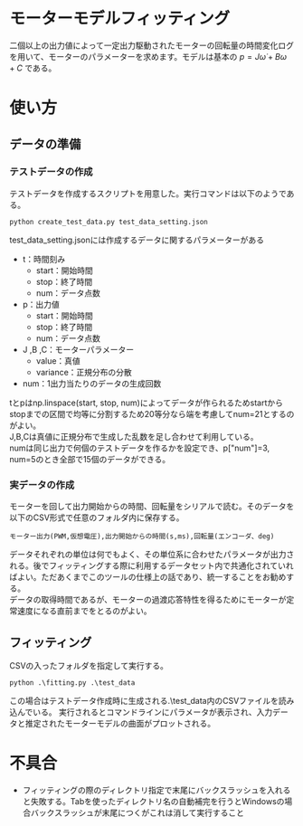 # モーターモデルフィッティング
二個以上の出力値によって一定出力駆動されたモーターの回転量の時間変化ログを用いて、モーターのパラメーターを求めます。モデルは基本の
$p=J\dot{\omega}+B\omega+C$
である。
# 使い方
## データの準備
### テストデータの作成
テストデータを作成するスクリプトを用意した。実行コマンドは以下のようである。
```
python create_test_data.py test_data_setting.json
```
test_data_setting.jsonには作成するデータに関するパラメーターがある
- t：時間刻み
    - start：開始時間
    - stop：終了時間
    - num：データ点数
- p：出力値
    - start：開始時間
    - stop：終了時間
    - num：データ点数
- J ,B ,C：モーターパラメーター
    - value：真値
    - variance：正規分布の分散
- num：1出力当たりのデータの生成回数

tとpはnp.linspace(start, stop, num)によってデータが作られるためstartからstopまでの区間で均等に分割するため20等分なら端を考慮してnum=21とするのがよい。  
J,B,Cは真値に正規分布で生成した乱数を足し合わせて利用している。  
numは同じ出力で何個のテストデータを作るかを設定でき、p["num"]=3, num=5のとき全部で15個のデータができる。
### 実データの作成
モーターを回して出力開始からの時間、回転量をシリアルで読む。そのデータを以下のCSV形式で任意のフォルダ内に保存する。
```
モーター出力(PWM,仮想電圧),出力開始からの時間(s,ms),回転量(エンコーダ、deg)
```
データそれぞれの単位は何でもよく、その単位系に合わせたパラメータが出力される。後でフィッティングする際に利用するデータセット内で共通化されていればよい。ただあくまでこのツールの仕様上の話であり、統一することをお勧めする。  
データの取得時間であるが、モーターの過渡応答特性を得るためにモーターが定常速度になる直前までをとるのがよい。

## フィッティング
CSVの入ったフォルダを指定して実行する。
```
python .\fitting.py .\test_data
```
この場合はテストデータ作成時に生成される.\test_data内のCSVファイルを読み込んでいる。
実行されるとコマンドラインにパラメータが表示され、入力データと推定されたモーターモデルの曲面がプロットされる。  

# 不具合
- フィッティングの際のディレクトリ指定で末尾にバックスラッシュを入れると失敗する。Tabを使ったディレクトリ名の自動補完を行うとWindowsの場合バックスラッシュが末尾につくがこれは消して実行すること